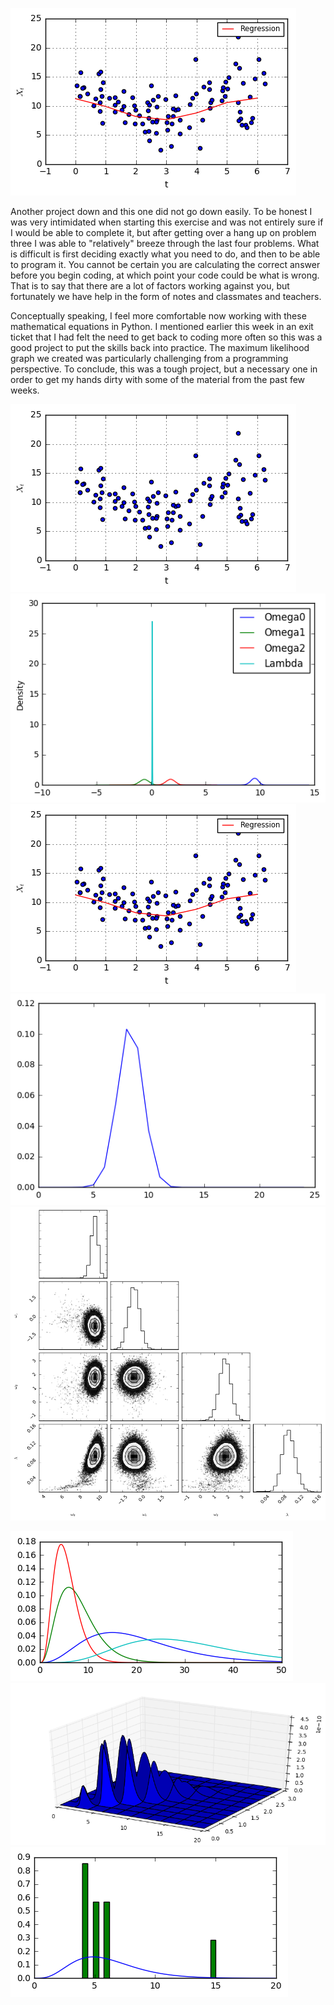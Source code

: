 ![Capstone Model1](/images/Unknown-9.png)

Another project down and this one did not go down easily. To be honest I was very intimidated when starting this exercise and 
was not entirely sure if I would be able to complete it, but after getting over a hang up on problem three I was able to "relatively" 
breeze through the last four problems. What is difficult is first deciding exactly what you need to do, and then to be able 
to program it. You cannot be certain you are calculating the correct answer before you begin coding, at which point your code could
be what is wrong. That is to say that there are a lot of factors working against you, but fortunately we have help in the form 
of notes and classmates and teachers. 

Conceptually speaking, I feel more comfortable now working with these mathematical equations in Python. I mentioned earlier this week in an 
exit ticket that I had felt the need to get back to coding more often so this was a good project to put the skills back into practice. The 
maximum likelihood graph we created was particularly challenging from a programming perspective. To conclude, this was a tough project, but a
necessary one in order to get my hands dirty with some of the material from the past few weeks.

![Capstone Model1](/images/Unknown-8.png)
![Capstone Model1](/images/Unknown-11.png)
![Capstone Model1](/images/Unknown-9.png)
![Capstone Model1](/images/Unknown-10.png)
![Capstone Model1](/images/Unknown-12.png)

![Capstone Model1](/images/Unknown-5.png)
![Capstone Model1](/images/Unknown-6.png)
![Capstone Model1](/images/Unknown-7.png)